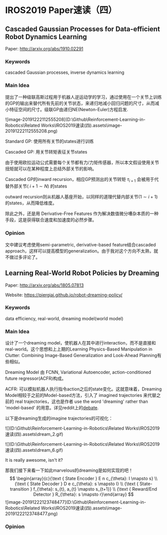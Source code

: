 # IROS2019 Paper速读（四）

## Cascaded Gaussian Processes for Data-efficient Robot Dynamics Learning

Paper: http://arxiv.org/abs/1910.02291

### Keywords

cascaded Gaussian processes, inverse dynamics learning

### Main Idea

提出了一种级联高斯过程用于机器人逆运动学的学习，通过使用在一个关节上训练的GP的输出来替代所有先前的关节状态，来递归地减小回归问题的尺寸，从而减小特征空间的尺寸。级联GP由递归NE(Newton-Euler)方程启发.

![image-20191222112555208](D:\Github\Reinforcement-Learning-in-Robotics\Related Works\IROS2019速读(四).assets\image-20191222112555208.png)

Standard GP: 使用所有关节的states进行训练

Cascaded GP: 用关节转矩表征关节states

由于使用欧拉运动公式需要每个关节都有力/力矩传感器，所以本文假设使用关节扭矩就可以在某种程度上总结外部关节的影响。

Cascaded GP的inward recursion，相应GP预测出的关节转矩 $\tau_{i+1}$ 会被用于代替外部关节( $i+1\sim N$) 的states

outward recursion则从机器人基座开始，以同样的道理代替内部关节($1\sim i+1$)的states，从而降低维度。

除此之外，还是用 Derivative-Free Features 作为解决数值微分嘈杂本质的一种手段，这是获得联合速度和加速度的必然步骤。


### Opinion

文中建议考虑使用semi-parametric, derivative-based feature结合cascaded approach，这样可以提高模型的generalization。由于我对这个方向不太熟，就不做过多评论了。



## Learning Real-World Robot Policies by Dreaming

Paper: http://arxiv.org/abs/1805.07813

Website: https://piergiaj.github.io/robot-dreaming-policy/

### Keywords

data efficiency, real-world, dreaming model(world model)

### Main Idea

设计了一个dreaming model，使机器人在其中进行interaction，而不是直接和real-world。这个思想和上上期的Learning Physics-Based Manipulation in Clutter: Combining Image-Based Generalization and Look-Ahead Planning有些相似。

Dreaming Model 由 FCNN, Variational Autoencoder, action-conditioned future regressor(ACFR)构成。

ACFR: 可以模拟机器人执行指令action之后的state变化。这就意味着，Dreaming Model相较于之前的Model-based方法，引入了 imagined trajectories 来代替之前的 real trajectories，这也是作者 use the word 'dreaming' rather than 'model-based' 的用意。详见reddit上的[debate](https://www.reddit.com/r/reinforcementlearning/comments/8rmcxn/learning_realworld_robot_policies_by_dreaming/).

以下是dreaming生成的imagine trajectories的可视化：

![](D:\Github\Reinforcement-Learning-in-Robotics\Related Works\IROS2019速读(四).assets\dream_2.gif)

![](D:\Github\Reinforcement-Learning-in-Robotics\Related Works\IROS2019速读(四).assets\dream_6.gif)

It is really awesome, isn't it?

那我们接下来看一下如此marvelous的dreaming是如何实现的吧！
$$
\begin{array}{c}{\text { State Encoder } E n c_{\theta}: I \mapsto s} \\ {\text { State Decoder } D e c_{\theta}: s \mapsto I} \\ {\text { State-transition } f_{\theta}: s_{t}, a_{t} \mapsto s_{t+1}} \\ {\text { Reward/End Detector } R_{\theta}: s \mapsto r}\end{array}
$$
![image-20191222123748477](D:\Github\Reinforcement-Learning-in-Robotics\Related Works\IROS2019速读(四).assets\image-20191222123748477.png)



### Opinion